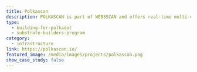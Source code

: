 ```yaml
---
title: Polkascan
description: POLKASCAN is part of WEB3SCAN and offers real-time multi-chain data. WEB3SCAN makes blockchain data accessible and understandable
type:
  - building-for-polkadot
  - substrate-builders-program
category:
  - infrastructure
link: https://polkascan.io/
featured_image: /media/images/projects/polkascan.png
show_case_study: false
---
```

